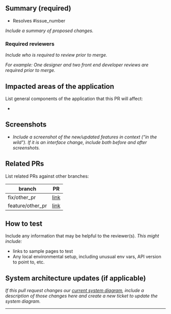 ## Summary (required)

- Resolves #issue_number

_Include a summary of proposed changes._

### Required reviewers

_Include who is required to review prior to merge._

_For example: One designer and two front end developer reviews are required prior to merge._

## Impacted areas of the application

List general components of the application that this PR will affect:

-  

## Screenshots

- _Include a screenshot of the new/updated features in context (“in the wild”). If it is an interface change, include both before and after screenshots._

## Related PRs

List related PRs against other branches:

branch | PR
------ | ------
fix/other_pr | [link]()
feature/other_pr | [link]()

## How to test

Include any information that may be helpful to the reviewer(s).
_This might include:_

- links to sample pages to test
- Any local environmental setup, including unusual env vars, API version to point to, etc.

## System architecture updates (if applicable)

_If this pull request changes our [current system diagram](https://github.com/fecgov/FEC/wiki/2.-FEC-system-diagram), include a description of those changes here and create a new ticket to update the system diagram._
____
